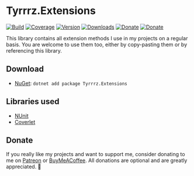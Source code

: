 # Tyrrrz.Extensions

[![Build](https://github.com/Tyrrrz/Extensions/workflows/CI/badge.svg)](https://github.com/Tyrrrz/Extensions/actions)
[![Coverage](https://codecov.io/gh/Tyrrrz/Extensions/branch/master/graph/badge.svg)](https://codecov.io/gh/Tyrrrz/Extensions)
[![Version](https://img.shields.io/nuget/v/Tyrrrz.Extensions.svg)](https://nuget.org/packages/Tyrrrz.Extensions)
[![Downloads](https://img.shields.io/nuget/dt/Tyrrrz.Extensions.svg)](https://nuget.org/packages/Tyrrrz.Extensions)
[![Donate](https://img.shields.io/badge/patreon-donate-yellow.svg)](https://patreon.com/tyrrrz)
[![Donate](https://img.shields.io/badge/buymeacoffee-donate-yellow.svg)](https://buymeacoffee.com/tyrrrz)

This library contains all extension methods I use in my projects on a regular basis. You are welcome to use them too, either by copy-pasting them or by referencing this library.

## Download

- [NuGet](https://nuget.org/packages/Tyrrrz.Extensions): `dotnet add package Tyrrrz.Extensions`

## Libraries used

- [NUnit](https://github.com/nunit/nunit)
- [Coverlet](https://github.com/tonerdo/coverlet)

## Donate

If you really like my projects and want to support me, consider donating to me on [Patreon](https://patreon.com/tyrrrz) or [BuyMeACoffee](https://buymeacoffee.com/tyrrrz). All donations are optional and are greatly appreciated. 🙏